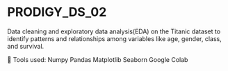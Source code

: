 # PRODIGY_DS_02
Data cleaning and exploratory data analysis(EDA) on the Titanic dataset to identify patterns and relationships among variables like age, gender, class, and survival.

📌 Tools used: 
    Numpy 
    Pandas 
    Matplotlib 
    Seaborn 
    Google Colab 

